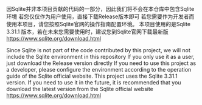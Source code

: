 因Sqlite并非本项目贡献的代码的一部分，因此我们将不会在本仓库中包含Sqlite环境
若您仅仅作为用户使用，直接下载Release版本即可
若您需要作为开发者而使用本项目，请您按照Sqlite官网的操作指南配置环境。
本项目使用的是Sqlite 3.31.1 版本，若在未来您需要使用时，建议您到Sqlite官网下载最新版
https://www.sqlite.org/download.html

Since Sqlite is not part of the code contributed by this project, we will not include the Sqlite environment in this repository
If you only use it as a user, just download the Release version directly
If you need to use this project as a developer, please configure the environment according to the operation guide of the Sqlite official website.
This project uses the Sqlite 3.31.1 version. If you need to use it in the future, it is recommended that you download the latest version from the Sqlite official website
https://www.sqlite.org/download.html